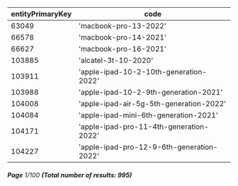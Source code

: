 | entityPrimaryKey | code                                      |
| ---------------- | ----------------------------------------- |
| 63049            | 'macbook-pro-13-2022'                     |
| 66578            | 'macbook-pro-14-2021'                     |
| 66627            | 'macbook-pro-16-2021'                     |
| 103885           | 'alcatel-3t-10-2020'                      |
| 103911           | 'apple-ipad-10-2-10th-generation-2022'    |
| 103988           | 'apple-ipad-10-2-9th-generation-2021'     |
| 104008           | 'apple-ipad-air-5g-5th-generation-2022'   |
| 104084           | 'apple-ipad-mini-6th-generation-2021'     |
| 104171           | 'apple-ipad-pro-11-4th-generation-2022'   |
| 104227           | 'apple-ipad-pro-12-9-6th-generation-2022' |

###### **Page** 1/100 **(Total number of results: 995)**